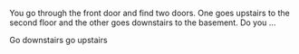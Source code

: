 You go through the front door and find two doors. One goes upstairs to the second floor and the other goes downstairs to the basement. Do you ...

Go downstairs 
go upstairs
